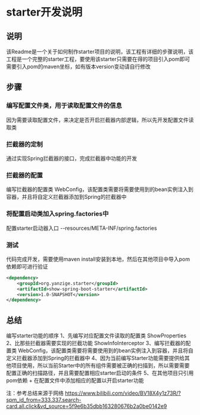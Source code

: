 # starter开发说明
## 说明
该Readme是一个关于如何制作starter项目的说明，该工程有详细的步骤说明，该工程是一个完整的starter工程，要使用该starter只需要在得的项目引入pom即可
需要引入pom的maven坐标，如有版本version变动请自行修改

## 步骤
### 编写配置文件类，用于读取配置文件的信息
因为需要读取配置文件，来决定是否开启拦截器内部逻辑，所以先开发配置文件读取类

### 拦截器的定制
通过实现Spring拦截器的接口，完成拦截器中功能的开发

### 拦截器的配置
编写拦截器的配置类 WebConfig，该配置类需要将需要使用到的bean实例注入到容器，并且将自定义拦截器添加到Spring的拦截器中

### 将配置启动类加入spring.factories中
配置starter启动器入口 --resources/META-INF/spring.factories

### 测试
代码完成开发，需要使用maven install安装到本地，然后在其他项目中导入pom依赖即可进行验证
```xml
<dependency>
    <groupId>org.yanzige.starter</groupId>
    <artifactId>show-spring-boot-starter</artifactId>
    <version>1.0-SNAPSHOT</version>
</dependency>
```

## 总结
编写starter功能的顺序
1、先编写对应配置文件读取的配置类 ShowProperties
2、比那些拦截器需要实现的拦截功能 ShowInfoInterceptor
3、编写拦截器的配置类 WebConfig，该配置类需要将需要使用到的bean实例注入到容器，并且将自定义拦截器添加到Spring的拦截器中
4、因为当前编写Starter功能需要提供给其他项目使用，所以当前Starter中的所有组件需要被正确的扫描到，所以需要需要配置正确的扫描路径，并且需要配置相应starter启动的条件
5、在其他项目只引用pom依赖 + 在配置文件中添加相应的配置以开启starter功能

注：参考总结来源于网络 https://www.bilibili.com/video/BV18X4y1z73R/?spm_id_from=333.337.search-card.all.click&vd_source=5f9e6b35dbb163280676b2a0be0142e9